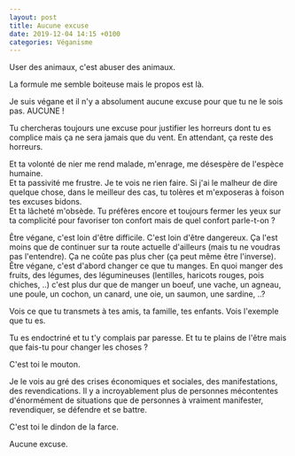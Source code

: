```yaml
---
layout: post
title: Aucune excuse
date: 2019-12-04 14:15 +0100
categories: Véganisme
---
```


User des animaux, c'est abuser des animaux.

La formule me semble boiteuse mais le propos est là.

Je suis végane et il n'y a absolument aucune excuse pour que tu ne le sois pas. AUCUNE !

Tu chercheras toujours une excuse pour justifier les horreurs dont tu es complice mais ça ne sera jamais que du vent. En attendant, ça reste des horreurs.

Et ta volonté de nier me rend malade, m'enrage, me désespère de l'espèce humaine.  
Et ta passivité me frustre. Je te vois ne rien faire. Si j'ai le malheur de dire quelque chose, dans le meilleur des cas, tu tolères et m'exposeras à foison tes excuses bidons.  
Et ta lâcheté m'obsède. Tu préfères encore et toujours fermer les yeux sur ta complicité pour favoriser ton confort mais de quel confort parle-t-on ? 

Être végane, c'est loin d'être difficile. C'est loin d'être dangereux. Ça l'est moins que de continuer sur ta route actuelle d'ailleurs (mais tu ne voudras pas l'entendre). Ça ne coûte pas plus cher (ça peut même être l'inverse).  
Être végane, c'est d'abord changer ce que tu manges. En quoi manger des fruits, des légumes, des légumineuses (lentilles, haricots rouges, pois chiches, ..) c'est plus dur que de manger un boeuf, une vache, un agneau, une poule, un cochon, un canard, une oie, un saumon, une sardine, ..?

Vois ce que tu transmets à tes amis, ta famille, tes enfants. Vois l'exemple que tu es.

Tu es endoctriné et tu t'y complais par paresse. Et tu te plains de l'être mais que fais-tu pour changer les choses ?

C'est toi le mouton.

Je le vois au gré des crises économiques et sociales, des manifestations, des revendications. Il y a incroyablement plus de personnes mécontentes d'énormément de situations que de personnes à vraiment manifester, revendiquer, se défendre et se battre.

 C'est toi le dindon de la farce.

Aucune excuse.
